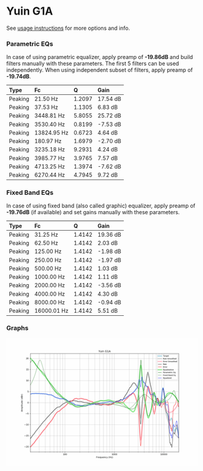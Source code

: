 # Yuin G1A
See [usage instructions](https://github.com/jaakkopasanen/AutoEq#usage) for more options and info.

### Parametric EQs
In case of using parametric equalizer, apply preamp of **-19.86dB** and build filters manually
with these parameters. The first 5 filters can be used independently.
When using independent subset of filters, apply preamp of **-19.74dB**.

| Type    | Fc          |      Q | Gain     |
|:--------|:------------|:-------|:---------|
| Peaking | 21.50 Hz    | 1.2097 | 17.54 dB |
| Peaking | 37.53 Hz    | 1.1305 | 6.83 dB  |
| Peaking | 3448.81 Hz  | 5.8055 | 25.72 dB |
| Peaking | 3530.40 Hz  | 0.8199 | -7.53 dB |
| Peaking | 13824.95 Hz | 0.6723 | 4.64 dB  |
| Peaking | 180.97 Hz   | 1.6979 | -2.70 dB |
| Peaking | 3235.18 Hz  | 9.2931 | 4.24 dB  |
| Peaking | 3985.77 Hz  | 3.9765 | 7.57 dB  |
| Peaking | 4713.25 Hz  | 1.3974 | -7.62 dB |
| Peaking | 6270.44 Hz  | 4.7945 | 9.72 dB  |

### Fixed Band EQs
In case of using fixed band (also called graphic) equalizer, apply preamp of **-19.76dB**
(if available) and set gains manually with these parameters.

| Type    | Fc          |      Q | Gain     |
|:--------|:------------|:-------|:---------|
| Peaking | 31.25 Hz    | 1.4142 | 19.36 dB |
| Peaking | 62.50 Hz    | 1.4142 | 2.03 dB  |
| Peaking | 125.00 Hz   | 1.4142 | -1.98 dB |
| Peaking | 250.00 Hz   | 1.4142 | -1.97 dB |
| Peaking | 500.00 Hz   | 1.4142 | 1.03 dB  |
| Peaking | 1000.00 Hz  | 1.4142 | 1.11 dB  |
| Peaking | 2000.00 Hz  | 1.4142 | -3.56 dB |
| Peaking | 4000.00 Hz  | 1.4142 | 4.30 dB  |
| Peaking | 8000.00 Hz  | 1.4142 | -0.94 dB |
| Peaking | 16000.01 Hz | 1.4142 | 5.51 dB  |

### Graphs
![](./Yuin%20G1A.png)